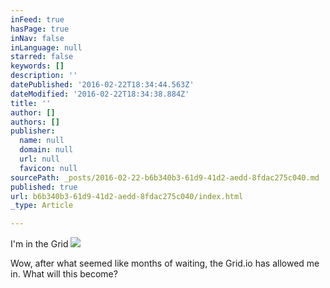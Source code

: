 ```yaml
---
inFeed: true
hasPage: true
inNav: false
inLanguage: null
starred: false
keywords: []
description: ''
datePublished: '2016-02-22T18:34:44.563Z'
dateModified: '2016-02-22T18:34:38.884Z'
title: ''
author: []
authors: []
publisher:
  name: null
  domain: null
  url: null
  favicon: null
sourcePath: _posts/2016-02-22-b6b340b3-61d9-41d2-aedd-8fdac275c040.md
published: true
url: b6b340b3-61d9-41d2-aedd-8fdac275c040/index.html
_type: Article

---
```

I'm in the Grid
![](https://the-grid-user-content.s3-us-west-2.amazonaws.com/dffa41a1-e767-47ab-9f70-6f6292fdf26d.png)

Wow, after what seemed like months of waiting, the Grid.io has allowed me in. What will this become?